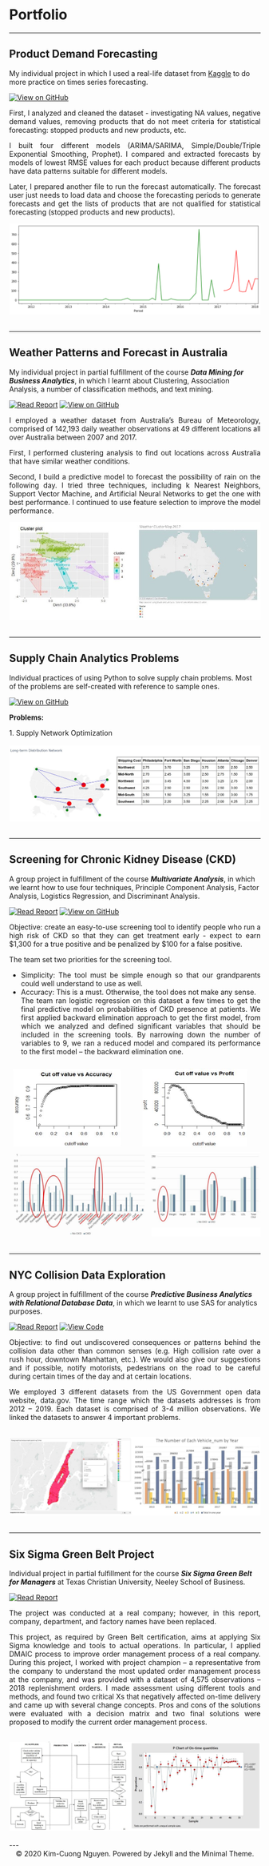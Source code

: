 # Portfolio

---

## Product Demand Forecasting

My individual project in which I used a real-life dataset from [Kaggle](https://www.kaggle.com/felixzhao/productdemandforecasting) to do more practice on times series forecasting.

[![View on GitHub](https://img.shields.io/badge/GitHub-View_on_GitHub-blue?logo=GitHub)](https://github.com/kcngnn/Product-Demand-Forecasting)

<div style="text-align: justify">
First, I analyzed and cleaned the dataset - investigating NA values, negative demand values, removing products that do not meet criteria for statistical forecasting: stopped products and new products, etc. <br/>

I built four different models (ARIMA/SARIMA, Simple/Double/Triple Exponential Smoothing, Prophet). I compared and extracted forecasts by models of lowest RMSE values for each product because different products have data patterns suitable for different models.<br>

Later, I prepared another file to run the forecast automatically. The forecast user just needs to load data and choose the forecasting periods to generate forecasts and get the lists of products that are not qualified for statistical forecasting (stopped products and new products).<br></div>

<center><img src="images/product-forecast.PNG"/></center>
<br>

---

## Weather Patterns and Forecast in Australia

My individual project in partial fulfillment of the course ***Data Mining for Business Analytics***, in which I learnt about Clustering, Association Analysis, a number of classification methods, and text mining.

[![Read Report](https://img.shields.io/badge/Report-Read%20Report-green)](/pdf/rain_prediction_in_australia.pdf)
[![View on GitHub](https://img.shields.io/badge/GitHub-View_on_GitHub-blue?logo=GitHub)](https://github.com/kcngnn/Rain-Prediction-In-Australia)

<div style="text-align: justify">
I employed a weather dataset from Australia’s Bureau of Meteorology, comprised of 142,193 daily weather observations at 49 different
locations all over Australia between 2007 and 2017.<br>
  
First, I performed clustering analysis to find out locations across Australia that have similar weather conditions.<br>

Second, I build a predictive model to forecast the possibility of rain on the following day. I tried three techniques, including k
Nearest Neighbors, Support Vector Machine, and Artificial Neural Networks to get the one with best performance. I continued to use feature selection to improve the model performance.<br>
</div>

<center><img src="images/australia-weather.JPG"/></center>
<br>

---

## Supply Chain Analytics Problems

Individual practices of using Python to solve supply chain problems. Most of the problems are self-created with reference to sample ones.

[![View on GitHub](https://img.shields.io/badge/GitHub-View_on_GitHub-blue?logo=GitHub)](https://github.com/kcngnn/Supply-Chain-Analytics)

**Problems:** <br/>
<div style="text-align: justify">
1. Supply Network Optimization <br/>
<br/>
</div>

<center><img src="images/supply-analytics.JPG"/></center>
<br>

---

## Screening for Chronic Kidney Disease (CKD)

A group project in fulfillment of the course ***Multivariate Analysis***, in which we learnt how to use four techniques, Principle Component Analysis, Factor Analysis, Logistics Regression, and Discriminant Analysis.

[![Read Report](https://img.shields.io/badge/Report-Read%20Report-green)](/pdf/screening_for_ckd.pdf)
[![View on GitHub](https://img.shields.io/badge/GitHub-View_on_GitHub-blue?logo=GitHub)](https://github.com/kcngnn/Chronic-Kidney-Disease-Prediction)

<div style="text-align: justify">
Objective: create an easy-to-use screening tool to identify people who run a high risk of CKD so that they can get treatment early - expect to earn $1,300 for a true positive and be penalized by $100 for a false positive. <br/>
  
The team set two priorities for the screening tool. <br/>
- Simplicity: The tool must be simple enough so that our grandparents could well understand to use as well. <br/>
- Accuracy: This is a must. Otherwise, the tool does not make any sense. <br/>
The team ran logistic regression on this dataset a few times to get the final predictive model on probabilities of CKD presence at patients. We first applied backward elimination approach to get the first model, from which we analyzed and defined significant variables that should be included in the screening tools. By narrowing down the number of variables to 9, we ran a reduced model and compared its performance to the first model – the backward elimination one.  <br/>
</div>

<center><img src="images/ckd-model.JPG"/></center>
<center><img src="images/ckd-charts.jpg"/></center>
<br>

---

## NYC Collision Data Exploration

A group project in fulfillment of the course ***Predictive Business Analytics with Relational Database Data***, in which we learnt to use SAS for analytics purposes.

[![Read Report](https://img.shields.io/badge/Report-Read%20Report-green)](/pdf/sas_nyc_collision_project_report.pdf)
[![View Code](https://img.shields.io/badge/Code-View%20Code-blue)](/pdf/sas_nyc_collision_project_code.pdf)

<div style="text-align: justify">
Objective: to find out undiscovered consequences or patterns behind the collision data other than common senses (e.g. High collision rate over a rush hour, downtown Manhattan, etc.). We would also give our suggestions and if possible, notify motorists, pedestrians on the road to be careful during certain times of the day and at certain locations. <br/>
  
We employed 3 different datasets from the US Government open data website, data.gov. The time range which the datasets addresses is from 2012 – 2019. Each dataset is comprised of 3-4 million observations. We linked the datasets to answer 4 important problems.<br/>
</div>
<br>
<center><img src="images/nyc-collision.JPG"/></center>
<br>

---

## Six Sigma Green Belt Project

Individual project in partial fulfillment for the course ***Six Sigma Green Belt for Managers*** at Texas Christian University, Neeley School of Business.

[![Read Report](https://img.shields.io/badge/Report-Read%20Report-green)](/pdf/six_sigma_report.pdf)

<div style="text-align: justify">
The project was conducted at a real company; however, in this report, company, department, and factory names have been replaced. <br/>
  
This project, as required by Green Belt certification, aims at applying Six Sigma knowledge and tools to actual operations. In particular, I applied DMAIC process to improve order management process of a real company. During this project, I worked with project champion – a representative from the company to understand the most updated order management process at the company, and was provided with a dataset of 4,575 observations – 2018 replenishment orders. I made assessment using different tools and methods, and found two critical Xs that negatively affected on-time delivery and came up with several change concepts. Pros and cons of the solutions were evaluated with a decision matrix and two final solutions were proposed to modify the current order management process.<br/>
</div>
<br>
<center><img src="images/six-sigma.JPG"/></center>
<br>
---
<center>© 2020 Kim-Cuong Nguyen. Powered by Jekyll and the Minimal Theme.</center>
